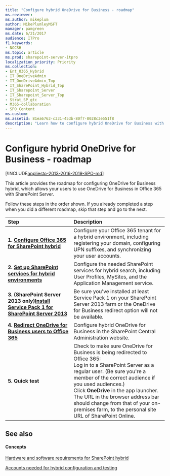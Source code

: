 ```yaml
---
title: "Configure hybrid OneDrive for Business - roadmap"
ms.reviewer: 
ms.author: mikeplum
author: MikePlumleyMSFT
manager: pamgreen
ms.date: 6/21/2017
audience: ITPro
f1.keywords:
- NOCSH
ms.topic: article
ms.prod: sharepoint-server-itpro
localization_priority: Priority
ms.collection:
- Ent_O365_Hybrid
- IT_OneDriveAdmin
- IT_OneDriveAdmin_Top
- IT_SharePoint_Hybrid_Top
- IT_Sharepoint_Server
- IT_Sharepoint_Server_Top
- Strat_SP_gtc
- M365-collaboration
- SPO_Content
ms.custom: 
ms.assetid: 81ea6763-c331-453b-80f7-8028c3e551f8
description: "Learn how to configure hybrid OneDrive for Business with Office 365."
---
```


# Configure hybrid OneDrive for Business - roadmap

[!INCLUDE[appliesto-2013-2016-2019-SPO-md](../includes/appliesto-2013-2016-2019-SPO-md.md)]
  
This article provides the roadmap for configuring OneDrive for Business hybrid, which allows your users to use OneDrive for Business in Office 365 with SharePoint Server.
  
Follow these steps in the order shown. If you already completed a step when you did a different roadmap, skip that step and go to the next.
  
|**Step**|**Description**|
|:-----|:-----|
|**1. [Configure Office 365 for SharePoint hybrid](configure-office-365-for-sharepoint-hybrid.md)** <br/> |Configure your Office 365 tenant for a hybrid environment, including registering your domain, configuring UPN suffixes, and synchronizing your user accounts.  <br/> |
|**2. [Set up SharePoint services for hybrid environments](set-up-sharepoint-services-for-hybrid-environments.md)** <br/> |Configure the needed SharePoint services for hybrid search, including User Profiles, MySites, and the Application Management service.  <br/> |
|**3. (SharePoint Server 2013 only)[Install Service Pack 1 for SharePoint Server 2013](https://go.microsoft.com/fwlink/p/?LinkId=521936)** <br/> |Be sure you've installed at least Service Pack 1 on your SharePoint Server 2013 farm or the OneDrive for Business redirect option will not be available.  <br/> |
|**4. [Redirect OneDrive for Business users to Office 365](configure-hybrid-onedrive-for-business.md)** <br/> |Configure hybrid OneDrive for Business in the SharePoint Central Administration website.  <br/> |
|**5. Quick test** <br/> | Check to make sure OneDrive for Business is being redirected to Office 365:  <br/>  Log in to a SharePoint Server as a regular user. (Be sure you're a member of the correct audience if you used audiences.)  <br/>  Click **OneDrive** in the app launcher.  <br/>  The URL in the browser address bar should change from that of your on-premises farm, to the personal site URL of SharePoint Online.  <br/> |
   
## See also

#### Concepts

[Hardware and software requirements for SharePoint hybrid](hardware-and-software-requirements-for-sharepoint-hybrid.md)
  
[Accounts needed for hybrid configuration and testing](accounts-needed-for-hybrid-configuration-and-testing.md)

